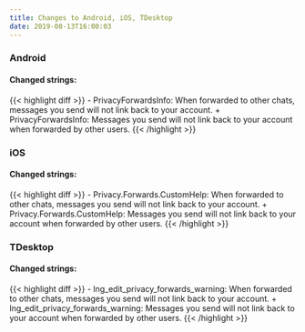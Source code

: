 ```yaml
---
title: Changes to Android, iOS, TDesktop
date: 2019-08-13T16:00:03
---
```

<h3>Android</h3>
<h4>Changed strings:</h4>
{{< highlight diff >}}
- PrivacyForwardsInfo: When forwarded to other chats, messages you send will not link back to your account.
+ PrivacyForwardsInfo: Messages you send will not link back to your account when forwarded by other users.
{{< /highlight >}}
<h3>iOS</h3>
<h4>Changed strings:</h4>
{{< highlight diff >}}
- Privacy.Forwards.CustomHelp: When forwarded to other chats, messages you send will not link back to your account.
+ Privacy.Forwards.CustomHelp: Messages you send will not link back to your account when forwarded by other users.
{{< /highlight >}}
<h3>TDesktop</h3>
<h4>Changed strings:</h4>
{{< highlight diff >}}
- lng_edit_privacy_forwards_warning: When forwarded to other chats, messages you send will not link back to your account.
+ lng_edit_privacy_forwards_warning: Messages you send will not link back to your account when forwarded by other users.
{{< /highlight >}}

